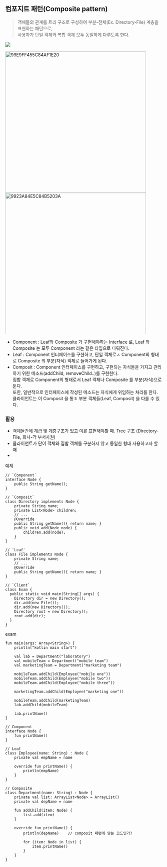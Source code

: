 ## 컴포지트 패턴(Composite pattern)
>객체들의 관계를 트리 구조로 구성하여 부분-전체(Ex. Directory-File) 계층을 표현하는 패턴으로,  
사용자가 단일 객체와 복합 객체 모두 동일하게 다루도록 한다.

![](https://upload.wikimedia.org/wikipedia/commons/thumb/5/5a/Composite_UML_class_diagram_%28fixed%29.svg/480px-Composite_UML_class_diagram_%28fixed%29.svg.png)


<img width="450" alt="99E9FF455C84AF1E20" src="https://user-images.githubusercontent.com/4969393/122172992-42833280-cebc-11eb-8694-d9114a7f875b.png">

<img width="450" alt="9923A84E5C84B5203A" src="https://user-images.githubusercontent.com/4969393/122173013-46af5000-cebc-11eb-9c99-054edc474115.png">

- Component : Leaf와 Composite 가 구현해야하는 Interface 로, Leaf 와 Composite 는 모두 Component 라는 같은 타입으로 다뤄진다.
- Leaf : Component 인터페이스를 구현하고, 단일 객체로ㅅ Component의 형태로 Composite 의 부분(자식) 객체로 들어가게 된다.
- Composit : Component 인터페이스를 구현하고, 구현되는 자식들을 가지고 관리하기 위한 메소드(addChild, removeChild..)를 구현한다.  
집합 객체로 Component의 형태로서 Leaf 객체나 Composite 를 부분(자식)으로 둔다.  
또한, 일반적으로 인터페이스에 작성된 메소드는 자식에게 위임하는 처리를 한다.  
클라이언트는 이 Composit 을 통ㅎ 부분 객체들(Leaf, Composit) 을 다룰 수 있다.

### 활용
- 객체들간에 계급 및 계층구조가 있고 이를 표현해야할 때. Tree 구조 (Directory-File, 회사-각 부서사원)
- 클라이언트가 단이 객체와 집합 객체를 구분하지 않고 동일한 형태 사용하고자 할 때
- 

예제
```
// `Component`
interface Node {
    public String getName();
}

// `Composit`
class Directory implements Node {
    private String name;
    private List<Node> children;
    // ...
    @Override
    public String getName(){ return name; }
    public void add(Node node) {
        children.add(node);
    }
}

// `Leaf`
class File implements Node {
    private String name;
    // ...
    @Override
    public String getName(){ return name; }
}

// `Client`
class Exam {
  public static void main(String[] args) {
    Directory dir = new Directory();
    dir.add(new File());
    dir.add(new Directory());
    Directory root = new Directory();
    root.add(dir);
  }
}
```

exam
```
fun main(args: Array<String>) {
    println("kotlin main start")

    val lab = Department("laboratory")
    val mobileTeam = Department("mobile team")
    val marketingTeam = Department("marketing team")

    mobileTeam.addChild(Employee("mobile one"))
    mobileTeam.addChild(Employee("mobile two"))
    mobileTeam.addChild(Employee("mobile three"))

    marketingTeam.addChild(Employee("marketing one"))

    mobileTeam.addChild(marketingTeam)
    lab.addChild(mobileTeam)

    lab.printName()
}

// Component
interface Node {
    fun printName()
}

// Leaf
class Employee(name: String) : Node {
    private val empName = name

    override fun printName() {
        println(empName)
    }
}

// Composite
class Department(name: String) : Node {
    private val list: ArrayList<Node> = ArrayList()
    private val depName = name

    fun addChild(item: Node) {
        list.add(item)
    }

    override fun printName() {
        println(depName)    // composit 패턴에 맞는 코드인가?

        for (item: Node in list) {
            item.printName()
        }
    }
}
```
